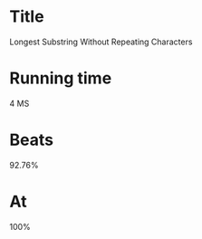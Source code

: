 # Title
Longest Substring Without Repeating Characters

# Running time
4 MS

# Beats
92.76%

# At
100%